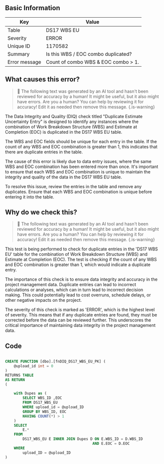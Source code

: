 ## Basic Information
| Key         | Value          |
|-------------|----------------|
| Table       | DS17 WBS EU |
| Severity    | ERROR |
| Unique ID   | 1170582   |
| Summary     | Is this WBS / EOC combo duplicated? |
| Error message | Count of combo WBS & EOC combo > 1. |

## What causes this error?

> :robot: The following text was generated by an AI tool and hasn't been reviewed for accuracy by a human! It might be useful, but it also might have errors. Are you a human? You can help by reviewing it for accuracy! Edit it as needed then remove this message.
{.is-warning}

The Data Integrity and Quality (DIQ) check titled "Duplicate Estimate Uncertainty Entry" is designed to identify any instances where the combination of Work Breakdown Structure (WBS) and Estimate at Completion (EOC) is duplicated in the DS17 WBS EU table. 

The WBS and EOC fields should be unique for each entry in the table. If the count of any WBS and EOC combination is greater than 1, this indicates that there are duplicate entries in the table. 

The cause of this error is likely due to data entry issues, where the same WBS and EOC combination has been entered more than once. It's important to ensure that each WBS and EOC combination is unique to maintain the integrity and quality of the data in the DS17 WBS EU table. 

To resolve this issue, review the entries in the table and remove any duplicates. Ensure that each WBS and EOC combination is unique before entering it into the table.
## Why do we check this?

> :robot: The following text was generated by an AI tool and hasn't been reviewed for accuracy by a human! It might be useful, but it also might have errors. Are you a human? You can help by reviewing it for accuracy! Edit it as needed then remove this message.
{.is-warning}

This test is being performed to check for duplicate entries in the 'DS17 WBS EU' table for the combination of Work Breakdown Structure (WBS) and Estimate at Completion (EOC). The test is checking if the count of any WBS and EOC combination is greater than 1, which would indicate a duplicate entry.

The importance of this check is to ensure data integrity and accuracy in the project management data. Duplicate entries can lead to incorrect calculations or analyses, which can in turn lead to incorrect decision making. This could potentially lead to cost overruns, schedule delays, or other negative impacts on the project.

The severity of this check is marked as 'ERROR', which is the highest level of severity. This means that if any duplicate entries are found, they must be corrected before the data can be reviewed further. This underscores the critical importance of maintaining data integrity in the project management data.
## Code

```sql

CREATE FUNCTION [dbo].[fnDIQ_DS17_WBS_EU_PK] (
	@upload_id int = 0
)
RETURNS TABLE
AS RETURN
(
	
	with Dupes as (
		SELECT WBS_ID ,EOC
		FROM DS17_WBS_EU
		WHERE upload_id = @upload_ID
		GROUP BY WBS_ID, EOC
		HAVING COUNT(*) > 1
	)
	SELECT 
		E.*
	FROM 
		DS17_WBS_EU E INNER JOIN Dupes D ON E.WBS_ID = D.WBS_ID 
										AND E.EOC = D.EOC
	WHERE 
		upload_ID = @upload_ID
)
```
